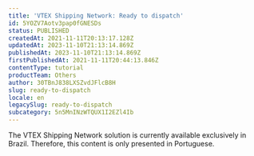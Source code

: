 ```yaml
---
title: 'VTEX Shipping Network: Ready to dispatch'
id: 5YOZV7Aotv3pap0fGNESDs
status: PUBLISHED
createdAt: 2021-11-11T20:13:17.128Z
updatedAt: 2023-11-10T21:13:14.869Z
publishedAt: 2023-11-10T21:13:14.869Z
firstPublishedAt: 2021-11-11T20:44:13.846Z
contentType: tutorial
productTeam: Others
author: 30TBnJ838LXSZvdJFlcB8H
slug: ready-to-dispatch
locale: en
legacySlug: ready-to-dispatch
subcategory: 5n5MnINzWTQUX1I2EZl4Ib
---
```


<div class="alert alert-warning" role="alert">The VTEX Shipping Network solution is currently available exclusively in Brazil. Therefore, this content is only presented in Portuguese.</div>

